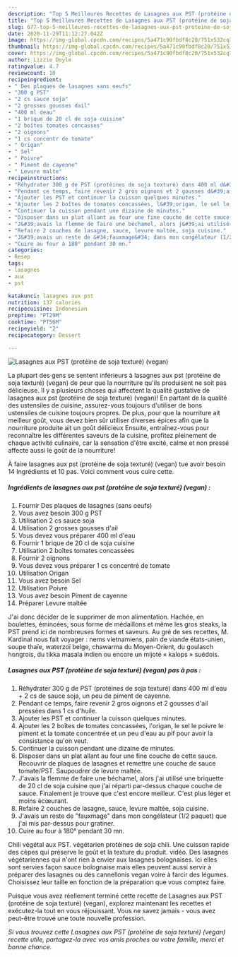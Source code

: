 ```yaml
---
description: "Top 5 Meilleures Recettes de Lasagnes aux PST (protéine de soja texturé) (vegan)"
title: "Top 5 Meilleures Recettes de Lasagnes aux PST (protéine de soja texturé) (vegan)"
slug: 677-top-5-meilleures-recettes-de-lasagnes-aux-pst-proteine-de-soja-texture-vegan
date: 2020-11-29T11:12:27.042Z
image: https://img-global.cpcdn.com/recipes/5a471c90fbdf8c20/751x532cq70/lasagnes-aux-pst-proteine-de-soja-texture-vegan-photo-principale-de-la-recette.jpg
thumbnail: https://img-global.cpcdn.com/recipes/5a471c90fbdf8c20/751x532cq70/lasagnes-aux-pst-proteine-de-soja-texture-vegan-photo-principale-de-la-recette.jpg
cover: https://img-global.cpcdn.com/recipes/5a471c90fbdf8c20/751x532cq70/lasagnes-aux-pst-proteine-de-soja-texture-vegan-photo-principale-de-la-recette.jpg
author: Lizzie Doyle
ratingvalue: 4.7
reviewcount: 10
recipeingredient:
- " Des plaques de lasagnes sans oeufs"
- "300 g PST"
- "2 cs sauce soja"
- "2 grosses gousses dail"
- "400 ml deau"
- "1 brique de 20 cl de soja cuisine"
- "2 boîtes tomates concasses"
- "2 oignons"
- "1 cs concentr de tomate"
- " Origan"
- " Sel"
- " Poivre"
- " Piment de cayenne"
- " Levure malte"
recipeinstructions:
- "Réhydrater 300 g de PST (protéines de soja texturé) dans 400 ml d&#39;eau + 2 cs de sauce soja, un peu de piment de cayenne."
- "Pendant ce temps, faire revenir 2 gros oignons et 2 gousses d&#39;ail pressées dans 1 cs d&#39;huile."
- "Ajouter les PST et continuer la cuisson quelques minutes."
- "Ajouter les 2 boîtes de tomates concassées, l&#39;origan, le sel le poivre le piment et la tomate concentrée et un peu d&#39;eau au pif pour avoir la consistance qu&#39;on veut."
- "Continuer la cuisson pendant une dizaine de minutes."
- "Disposer dans un plat allant au four une fine couche de cette sauce. Recouvrir de plaques de lasagnes et remettre une couche de sauce tomate/PST. Saupoudrer de levure maltée."
- "J&#39;avais la flemme de faire une béchamel, alors j&#39;ai utilisé une briquette de 20 cl de soja cuisine que j&#39;ai réparti par-dessus chaque couche de sauce. Finalement je trouve que c&#39;est encore meilleur. C&#39;est plus léger et moins écœurant."
- "Refaire 2 couches de lasagne, sauce, levure maltée, soja cuisine."
- "J&#39;avais un reste de &#34;fauxmage&#34; dans mon congélateur (1/2 paquet) que j&#39;ai mis par-dessus pour gratiner."
- "Cuire au four à 180° pendant 30 mn."
categories:
- Resep
tags:
- lasagnes
- aux
- pst

katakunci: lasagnes aux pst 
nutrition: 137 calories
recipecuisine: Indonesian
preptime: "PT29M"
cooktime: "PT56M"
recipeyield: "2"
recipecategory: Dessert

---
```



![Lasagnes aux PST (protéine de soja texturé) (vegan)](https://img-global.cpcdn.com/recipes/5a471c90fbdf8c20/751x532cq70/lasagnes-aux-pst-proteine-de-soja-texture-vegan-photo-principale-de-la-recette.jpg)

La plupart des gens se sentent inférieurs à lasagnes aux pst (protéine de soja texturé) (vegan) de peur que la nourriture qu'ils produisent ne soit pas délicieuse. Il y a plusieurs choses qui affectent la qualité gustative de lasagnes aux pst (protéine de soja texturé) (vegan)! En partant de la qualité des ustensiles de cuisine, assurez-vous toujours d'utiliser de bons ustensiles de cuisine toujours propres. De plus, pour que la nourriture ait meilleur goût, vous devez bien sûr utiliser diverses épices afin que la nourriture produite ait un goût délicieux Ensuite, entraînez-vous pour reconnaître les différentes saveurs de la cuisine, profitez pleinement de chaque activité culinaire, car la sensation d'être excité, calme et non pressé affecte aussi le goût de la nourriture!

<!--inarticleads1-->

À faire lasagnes aux pst (protéine de soja texturé) (vegan) tue avoir besoin 14 Ingrédients et 10 pas. Voici comment vous cuire cette.

##### Ingrédients de lasagnes aux pst (protéine de soja texturé) (vegan) :

1. Fournir  Des plaques de lasagnes (sans oeufs)
1. Vous avez besoin 300 g PST
1. Utilisation 2 cs sauce soja
1. Utilisation 2 grosses gousses d&#39;ail
1. Vous devez vous préparer 400 ml d&#39;eau
1. Fournir 1 brique de 20 cl de soja cuisine
1. Utilisation 2 boîtes tomates concassées
1. Fournir 2 oignons
1. Vous devez vous préparer 1 cs concentré de tomate
1. Utilisation  Origan
1. Vous avez besoin  Sel
1. Utilisation  Poivre
1. Vous avez besoin  Piment de cayenne
1. Préparer  Levure maltée


J&#39;ai donc décider de le supprimer de mon alimentation. Hachée, en boulettes, émincées, sous forme de médaillons et même les gros steaks, la PST prend ici de nombreuses formes et saveurs. Au gré de ses recettes, M. Kardinal nous fait voyager : nems vietnamiens, pain de viande états-unien, soupe thaïe, waterzoï belge, chawarma du Moyen-Orient, du goulasch hongrois, du tikka masala indien ou encore un mijoté « kalops » suédois. 

<!--inarticleads2-->

##### Lasagnes aux PST (protéine de soja texturé) (vegan) pas à pas :

1. Réhydrater 300 g de PST (protéines de soja texturé) dans 400 ml d&#39;eau + 2 cs de sauce soja, un peu de piment de cayenne.
1. Pendant ce temps, faire revenir 2 gros oignons et 2 gousses d&#39;ail pressées dans 1 cs d&#39;huile.
1. Ajouter les PST et continuer la cuisson quelques minutes.
1. Ajouter les 2 boîtes de tomates concassées, l&#39;origan, le sel le poivre le piment et la tomate concentrée et un peu d&#39;eau au pif pour avoir la consistance qu&#39;on veut.
1. Continuer la cuisson pendant une dizaine de minutes.
1. Disposer dans un plat allant au four une fine couche de cette sauce. Recouvrir de plaques de lasagnes et remettre une couche de sauce tomate/PST. Saupoudrer de levure maltée.
1. J&#39;avais la flemme de faire une béchamel, alors j&#39;ai utilisé une briquette de 20 cl de soja cuisine que j&#39;ai réparti par-dessus chaque couche de sauce. Finalement je trouve que c&#39;est encore meilleur. C&#39;est plus léger et moins écœurant.
1. Refaire 2 couches de lasagne, sauce, levure maltée, soja cuisine.
1. J&#39;avais un reste de &#34;fauxmage&#34; dans mon congélateur (1/2 paquet) que j&#39;ai mis par-dessus pour gratiner.
1. Cuire au four à 180° pendant 30 mn.


Chili végétal aux PST. végétarien protéines de soja chili. Une cuisson rapide des cèpes qui préserve le goût et la texture du produit. vidéo. Des lasagnes végétariennes qui n&#39;ont rien à envier aux lasagnes bolognaises. Ici elles sont servies façon sauce bolognaise mais elles peuvent aussi servir à préparer des lasagnes ou des cannellonis vegan voire à farcir des légumes. Choisissez leur taille en fonction de la préparation que vous comptez faire. 

<!--inarticleads1-->

<p>
Puisque vous avez réellement terminé cette recette de Lasagnes aux PST (protéine de soja texturé) (vegan), explorez maintenant les recettes et exécutez-la tout en vous réjouissant. Vous ne savez jamais - vous avez peut-être trouvé une toute nouvelle profession.
</p>

<p>
<i>Si vous trouvez cette Lasagnes aux PST (protéine de soja texturé) (vegan) recette utile, partagez-la avec vos amis proches ou votre famille, merci et bonne chance.</i>
</p>
